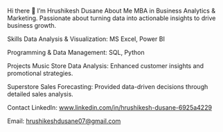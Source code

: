 Hi there 👋 I’m Hrushikesh Dusane
About Me
MBA in Business Analytics & Marketing. Passionate about turning data into actionable insights to drive business growth.

Skills
Data Analysis & Visualization: MS Excel, Power BI

Programming & Data Management: SQL, Python

Projects
Music Store Data Analysis: Enhanced customer insights and promotional strategies.

Superstore Sales Forecasting: Provided data-driven decisions through detailed sales analysis.

Contact
LinkedIn: www.linkedin.com/in/hrushikesh-dusane-6925a4229

Email: hrushikeshdusane07@gmail.com
